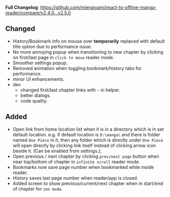 **Full Changelog**: https://github.com/mienaiyami/react-ts-offline-manga-reader/compare/v2.4.0...v2.5.0

## Changed

- History/Bookmark info on mouse over **temporarily** replaced with default title option due to performance issue.
- No more annoying popup when transitioning to new chapter by clicking on first/last page in `click to move` reader mode.
- Smoother settings popup.
- Removed animation when toggling bookmark/history tabs for performance.
- minor UI enhancements.
- dev
  - changed first/last chapter links with `~` in helper.
  - better dialogs.
  - code quality.

## Added

- Open link from home location list when it is in a directory which is in set default location.
   e.g. if default location is `D:\manga\` and there is folder named `One Piece` in it, then any folder which is directly under `One Piece` will open directly by clicking link itself instead of clicking arrow icon beside it.
   (Can be enabled from settings.);
- Open previous / next chapter by clicking `prev/next page` button when near top/bottom of chapter in `infinite scroll` reader mode.
- Bookmarks now save page number when bookmarked while inside reader.
- History saves last page number when reader/app is closed.
- Added screen to show previous/current/next chapter when in start/end of chapter for `zen mode`.

<!-- ## Fixed -->